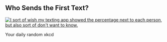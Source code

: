 ## Who Sends the First Text?
[![I sort of wish my texting app showed the percentage next to each person, but also sort of don't want to know.](https://imgs.xkcd.com/comics/who_sends_the_first_text.png)](https://xkcd.com/2065/ "I sort of wish my texting app showed the percentage next to each person, but also sort of don't want to know.")

Your daily random xkcd
